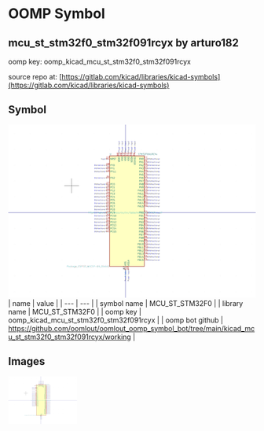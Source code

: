 # OOMP Symbol  
## mcu_st_stm32f0_stm32f091rcyx  by arturo182  
  
oomp key: oomp_kicad_mcu_st_stm32f0_stm32f091rcyx  
  
source repo at: [https://gitlab.com/kicad/libraries/kicad-symbols](https://gitlab.com/kicad/libraries/kicad-symbols)  
## Symbol  
  
[![working.png](working_600.png)](working.png)  
| name | value | 
| --- | --- | 
| symbol name | MCU_ST_STM32F0 | 
| library name | MCU_ST_STM32F0 | 
| oomp key | oomp_kicad_mcu_st_stm32f0_stm32f091rcyx | 
| oomp bot github | https://github.com/oomlout/oomlout_oomp_symbol_bot/tree/main/kicad_mcu_st_stm32f0_stm32f091rcyx/working | 
## Images  
  
[![working.png](working_140.png)](working.png)  
